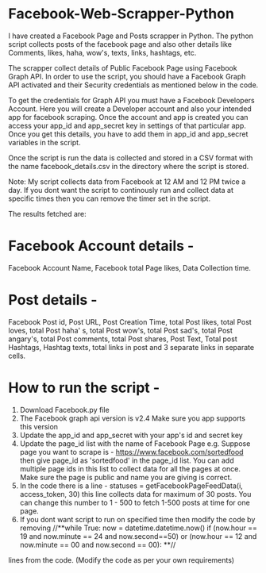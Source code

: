 # Facebook-Web-Scrapper-Python
I have created a Facebook Page and Posts scrapper in Python. The python script collects posts of the facebook page and also other details like Comments, likes, haha, wow's, texts, links, hashtags, etc.

The scrapper collect details of Public Facebook Page using Facebook Graph API. In order to use the script, you should have a Facebook Graph API activated and their Security credentials as mentioned below in the code.

To get the credentials for Graph API you must have a Facebook Developers Account. Here you will create a Developer account and also your intended app for facebook scraping. Once the account and app is created you can access your app_id and app_secret key in settings of that particular app. Once you get this details, you have to add them in app_id and app_secret variables in the script.

Once the script is run the data is collected and stored in a CSV format with the name facebook_details.csv in the directory where the script is stored.

Note: My script collects data from Facebook at 12 AM and 12 PM twice a day. If you dont want the script to continously run and collect data at specific times then you can remove the timer set in the script.

The results fetched are: 

# Facebook Account details - 
  Facebook Account Name, Facebook total Page likes, Data Collection time.
# Post details - 
  Facebook Post id, Post URL, Post Creation Time, total Post likes, total Post loves, total Post haha' s, total Post wow's, total Post sad's, total Post angary's, total Post comments, total Post shares, Post Text, Total post Hashtags, Hashtag texts, total links in post and 3 separate links in separate cells.
  
# How to run the script -
1. Download Facebook.py file 
2. The Facebook graph api version is v2.4 Make sure you app supports this version
3. Update the app_id and app_secret with your app's id and secret key
4. Update the page_id list with the name of Facebook Page e.g. Suppose page you want to scrape is - https://www.facebook.com/sortedfood then give page_id as 'sortedfood' in the page_id list. You can add multiple page ids in this list to collect data for all the pages at once. Make sure the page is public and name you are giving is correct.
5. In the code there is a line - statuses = getFacebookPageFeedData(i, access_token, 30) this line collects data for maximum of 30 posts. You can change this number to 1 - 500 to fetch 1-500 posts at time for one page.
6. If you dont want script to run on specified time then modify the code by removing 
//**while True:
  now = datetime.datetime.now()
    if (now.hour == 19 and now.minute == 24 and now.second==50) or (now.hour == 12 and now.minute == 00 and now.second == 00): **//
    
lines from the code. (Modify the code as per your own requirements)
